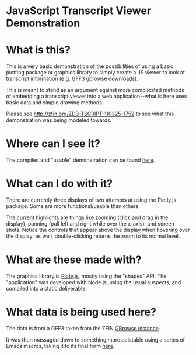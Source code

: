 JavaScript Transcript Viewer Demonstration
===

# What is this?

This is a very basic demonstration of the possibilities of using a
basic plotting package or graphics library to simply create a JS
viewer to look at transcript information (e.g. GFF3 gbrowse
downloads).

This is meant to stand as an argument against more complicated methods
of embedding a transcript viewer into a web application--what is here
uses basic data and simple drawing methods.

Please see http://zfin.org/ZDB-TSCRIPT-110325-1752 to see what this
demonstration was being modeled towards.

# Where can I see it?

The compiled and "usable" demonstration can be found [here](https://kltm.github.io/transcript-viewer/).

# What can I do with it?

There are currently three displays of two attempts at using the
Plotly.js package. Some are more functional/usable than others.

The current highlights are things like zooming (click and drag in the
display), panning (pull left and right while over the x-axis), and
screen shots. Notice the controls that appear above the display when
hovering over the display; as well, double-clicking returns the zoom
to its normal level.

# What are these made with?

The graphics library is [Ploty.js](https://plot.ly/javascript/),
mostly using the "shapes" API. The "application" was developed with
Node.js, using the usual suspects, and compiled into a static
deliverable.

# What data is being used here?

The data is from a GFF3 taken from the ZFIN [GBrowse
instance](http://zfin.org/action/gbrowse/?name=25%3A14932641..14953381&h_feat=pax6a-001).

It was then massaged down to something more palatable using a series of Emacs macros, taking it to its final form [here](https://github.com/kltm/transcript-viewer/blob/master/data/data.json).
